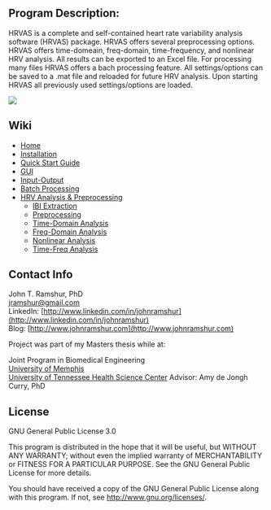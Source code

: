 ## Program Description:

HRVAS is a complete and self-contained heart rate variability analysis software     (HRVAS) package. HRVAS offers several preprocessing options. HRVAS offers time-domeain, freq-domain, time-frequency, and nonlinear HRV analysis. All results can be exported to an Excel file. For processing many files HRVAS offers a bach processing feature. All settings/options can be saved to a .mat file and reloaded for future HRV analysis. Upon starting HRVAS all previously used settings/options are loaded.

![](https://raw.githubusercontent.com/wiki/jramshur/HRVAS/images/TF-Waterfall.png)

## Wiki

* [Home][home]
* [Installation][install]
* [Quick Start Guide][quickstart]
* [GUI][gui]
* [Input-Output][io]
* [Batch Processing][batch]
* [HRV Analysis & Preprocessing][analysis]
  * [IBI Extraction][ibi]
  * [Preprocessing][pre]
  * [Time-Domain Analysis][time]
  * [Freq-Domain Analysis][freq]
  * [Nonlinear Analysis][nl]
  * [Time-Freq Analysis][tf]

[home]: https://github.com/jramshur/HRVAS/wiki/Home
[install]: https://github.com/jramshur/HRVAS/wiki/Install
[quickstart]: https://github.com/jramshur/HRVAS/wiki/Quick-Start
[gui]: https://github.com/jramshur/HRVAS/wiki/GUI
[io]: https://github.com/jramshur/HRVAS/wiki/Input-Output
[analysis]: https://github.com/jramshur/HRVAS/wiki/HRV-Analysis-and-Preprocessing
[ibi]: https://github.com/jramshur/HRVAS/wiki/IBI-Extraction
[pre]: https://github.com/jramshur/HRVAS/wiki/Preprocessing
[time]: https://github.com/jramshur/HRVAS/wiki/Time
[freq]: https://github.com/jramshur/HRVAS/wiki/Freq
[nl]: https://github.com/jramshur/HRVAS/wiki/Nonlinear
[tf]: https://github.com/jramshur/HRVAS/wiki/Time-Freq
[batch]: https://github.com/jramshur/HRVAS/wiki/Batch-Processing

## Contact Info

John T. Ramshur, PhD  
jramshur@gmail.com  
LinkedIn: [http://www.linkedin.com/in/johnramshur](http://www.linkedin.com/in/johnramshur)  
Blog: [http://www.johnramshur.com](http://www.johnramshur.com)

Project was part of my Masters thesis while at:

Joint Program in Biomedical Engineering  
[University of Memphis](http://www.memphis.edu/bme/)  
[University of Tennessee Health Science Center](http://www.uthsc.edu/bme/)
Advisor: Amy de Jongh Curry, PhD
	
## License

GNU General Public License 3.0

This program is distributed in the hope that it will be useful, but WITHOUT ANY WARRANTY; without even the implied warranty of MERCHANTABILITY or FITNESS FOR A PARTICULAR PURPOSE.  See the GNU General Public License for more details.

You should have received a copy of the GNU General Public License along with this program.  If not, see <http://www.gnu.org/licenses/>.